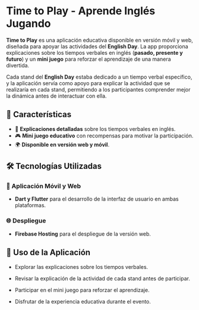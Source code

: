 # Time to Play - Aprende Inglés Jugando

**Time to Play** es una aplicación educativa disponible en versión móvil y web, diseñada para apoyar las actividades del **English Day**. La app proporciona explicaciones sobre los tiempos verbales en inglés (**pasado, presente y futuro**) y un **mini juego** para reforzar el aprendizaje de una manera divertida.

Cada stand del **English Day** estaba dedicado a un tiempo verbal específico, y la aplicación servía como apoyo para explicar la actividad que se realizaría en cada stand, permitiendo a los participantes comprender mejor la dinámica antes de interactuar con ella.

## 📌 Características

- 📖 **Explicaciones detalladas** sobre los tiempos verbales en inglés.
- 🎮 **Mini juego educativo** con recompensas para motivar la participación.
- 🌍 **Disponible en versión web y móvil**.

## 🛠️ Tecnologías Utilizadas

### 📱 Aplicación Móvil y Web

- **Dart y Flutter** para el desarrollo de la interfaz de usuario en ambas plataformas.

### 🌐 Despliegue

- **Firebase Hosting** para el despliegue de la versión web.

## 🎯 Uso de la Aplicación
- Explorar las explicaciones sobre los tiempos verbales.

- Revisar la explicación de la actividad de cada stand antes de participar.

- Participar en el mini juego para reforzar el aprendizaje.

- Disfrutar de la experiencia educativa durante el evento.
